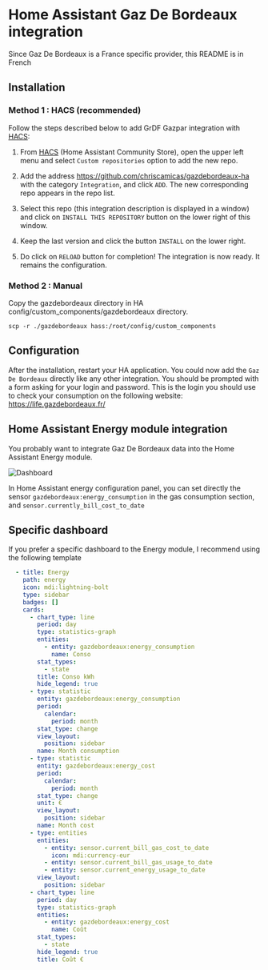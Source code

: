 # Home Assistant Gaz De Bordeaux integration
Since Gaz De Bordeaux is a France specific provider, this README is in French

## Installation
### Method 1 : HACS (recommended)

Follow the steps described below to add GrDF Gazpar integration with [HACS](https://hacs.xyz/):

1. From [HACS](https://hacs.xyz/) (Home Assistant Community Store), open the upper left menu and select `Custom repositories` option to add the new repo.

2. Add the address <https://github.com/chriscamicas/gazdebordeaux-ha> with the category `Integration`, and click `ADD`. The new corresponding repo appears in the repo list.

3. Select this repo (this integration description is displayed in a window) and click on `INSTALL THIS REPOSITORY` button on the lower right of this window.

4. Keep the last version and click the button `INSTALL` on the lower right.

5. Do click on `RELOAD` button for completion! The integration is now ready. It remains the configuration.

### Method 2 : Manual

Copy the gazdebordeaux directory in HA config/custom_components/gazdebordeaux directory.

`scp -r ./gazdebordeaux hass:/root/config/custom_components`

## Configuration
After the installation, restart your HA application. You could now add the `Gaz De Bordeaux` directly like any other integration. You should be prompted with a form asking for your login and password.
This is the login you should use to check your consumption on the following website: https://life.gazdebordeaux.fr/

## Home Assistant Energy module integration

You probably want to integrate Gaz De Bordeaux data into the Home Assistant Energy module.

![Dashboard](images/energy_module.png)

In Home Assistant energy configuration panel, you can set directly the sensor `gazdebordeaux:energy_consumption` in the gas consumption section, and `sensor.currently_bill_cost_to_date`

## Specific dashboard

If you prefer a specific dashboard to the Energy module, I recommend using the following template
```yaml
  - title: Energy
    path: energy
    icon: mdi:lightning-bolt
    type: sidebar
    badges: []
    cards:
      - chart_type: line
        period: day
        type: statistics-graph
        entities:
          - entity: gazdebordeaux:energy_consumption
            name: Conso
        stat_types:
          - state
        title: Conso kWh
        hide_legend: true
      - type: statistic
        entity: gazdebordeaux:energy_consumption
        period:
          calendar:
            period: month
        stat_type: change
        view_layout:
          position: sidebar
        name: Month consumption
      - type: statistic
        entity: gazdebordeaux:energy_cost
        period:
          calendar:
            period: month
        stat_type: change
        unit: €
        view_layout:
          position: sidebar
        name: Month cost
      - type: entities
        entities:
          - entity: sensor.current_bill_gas_cost_to_date
            icon: mdi:currency-eur
          - entity: sensor.current_bill_gas_usage_to_date
          - entity: sensor.current_energy_usage_to_date
        view_layout:
          position: sidebar
      - chart_type: line
        period: day
        type: statistics-graph
        entities:
          - entity: gazdebordeaux:energy_cost
            name: Coût
        stat_types:
          - state
        hide_legend: true
        title: Coût €
```